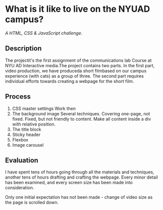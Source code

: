 # What is it like to live on the NYUAD campus?

*A HTML, CSS & JavaScript challenge.*

## Description

The projectit's the first assignment of the communications lab Course at NYU AD Interactive media.The project contains two parts. In the first part, video production, we have produceda short filmbased on our campus experience (with cats) as a group of three. The second part requires individual efforts towards creating a webpage for the short film.



## Process

1. CSS master settings
   Work
   then
2. The background image
   Several techniques.
   Covering one-page, not fixed.
   Fixed, but not friendly to content.
   Make all content inside a div with relative position.
3. The title block
4. Sticky header
5. Flexbox
6. Image carousel

## Evaluation

I have spent tens of hours going through all the materials and techniques, another tens of hours drafting and crafting the webpage. Every minor detail has been examined, and every screen size has been made into consideration. 

Only one initial expectation has not been made - change of video size as the page is scrolled down.